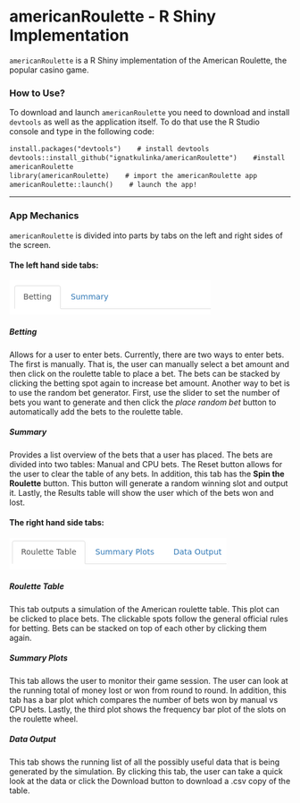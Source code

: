 # americanRoulette - R Shiny Implementation
`americanRoulette` is a R Shiny implementation of the American Roulette, the popular casino game. 


### How to Use?
To download and launch `americanRoulette` you need to download and install `devtools` as well as the application itself. To do that use the R Studio console and type in the following code:

    install.packages("devtools")    # install devtools
    devtools::install_github("ignatkulinka/americanRoulette")    #install americanRoulette
    library(americanRoulette)    # import the americanRoulette app
    americanRoulette::launch()    # launch the app!

---
### App Mechanics
`americanRoulette` is divided into parts by tabs on the left and right sides of the screen.

#### The left hand side tabs:

![left hand side tabs](images/lhs_tabs.png)

##### Betting
Allows for a user to enter bets. Currently, there are two ways to enter bets. The first is manually. That is, the user can manually select a bet amount and then click on the roulette table to place a bet. The bets can be stacked by clicking the betting spot again to increase bet amount. Another way to bet is to use the random bet generator. First, use the slider to set the number of bets you want to generate and then click the *place random bet* button to automatically add the bets to the roulette table. 

##### Summary
Provides a list overview of the bets that a user has placed. The bets are divided into two tables: Manual and CPU bets. The Reset button allows for the user to clear the table of any bets. In addition, this tab has the **Spin the Roulette** button. This button will generate a random winning slot and output it. Lastly, the Results table will show the user which of the bets won and lost.  

#### The right hand side tabs:

![right hand side tabs](images/rhs_tabs.png)

##### Roulette Table
This tab outputs a simulation of the American roulette table. This plot can be clicked to place bets. The clickable spots follow the general official rules for betting. Bets can be stacked on top of each other by clicking them again.

##### Summary Plots
This tab allows the user to monitor their game session. The user can look at the running total of money lost or won from round to round. In addition, this tab has a bar plot which compares the number of bets won by manual vs CPU bets. Lastly, the third plot shows the frequency bar plot of the slots on the roulette wheel. 

##### Data Output
This tab shows the running list of all the possibly useful data that is being generated by the simulation. By clicking this tab, the user can take a quick look at the data or click the Download button to download a .csv copy of the table.
